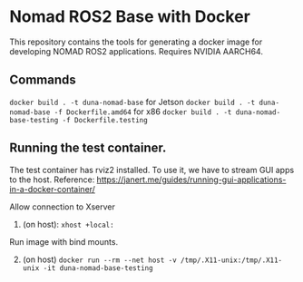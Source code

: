 # Nomad ROS2 Base with Docker
This repository contains the tools for generating a docker image for developing NOMAD ROS2 applications. Requires NVIDIA AARCH64.

## Commands
`docker build . -t duna-nomad-base` for Jetson
`docker build . -t duna-nomad-base -f Dockerfile.amd64` for x86
`docker build . -t duna-nomad-base-testing -f Dockerfile.testing`


## Running the test container.
The test container has rviz2 installed. To use it, we have to stream GUI apps to the host.
Reference: https://janert.me/guides/running-gui-applications-in-a-docker-container/

Allow connection to Xserver
1. (on host): `xhost +local:`

Run image with bind mounts.

2. (on host) `docker run --rm --net host -v /tmp/.X11-unix:/tmp/.X11-unix -it duna-nomad-base-testing`

